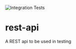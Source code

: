 ![Integration Tests](https://github.com/cloudwan/liquid/workflows/Integration%20Tests/badge.svg)

# rest-api
A REST api to be used in testing
